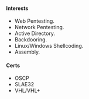 #### Interests

+ Web Pentesting.
+ Network Pentesting.
+ Active Directory.
+ Backdooring.
+ Linux/Windows Shellcoding.
+ Assembly.

#### Certs

+ OSCP
+ SLAE32
+ VHL/VHL+
